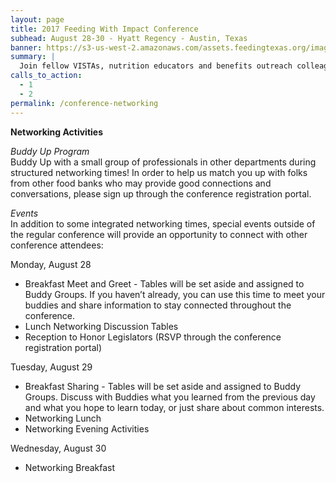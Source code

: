 ```yaml
---
layout: page
title: 2017 Feeding With Impact Conference
subhead: August 28-30 - Hyatt Regency - Austin, Texas
banner: https://s3-us-west-2.amazonaws.com/assets.feedingtexas.org/images/banners/banner-02.jpg
summary: |
  Join fellow VISTAs, nutrition educators and benefits outreach colleagues in Austin for the third annual “Feeding With Impact” Conference. 
calls_to_action:
  - 1
  - 2
permalink: /conference-networking
---
```

**Networking Activities**

*Buddy Up Program*     
Buddy Up with a small group of professionals in other departments during structured networking times! In order to help us match you up with folks from other food banks who may provide good connections and conversations, please sign up through the conference registration portal.

*Events*    
In addition to some integrated networking times, special events outside of the regular conference will provide an opportunity to connect with other conference attendees: 

Monday, August 28    
* Breakfast Meet and Greet - Tables will be set aside and assigned to Buddy Groups. If you haven’t already, you can use this time to meet your buddies and share information to stay connected throughout the conference.
* Lunch Networking Discussion Tables
* Reception to Honor Legislators (RSVP through the conference registration portal)

Tuesday, August 29    
* Breakfast Sharing - Tables will be set aside and assigned to Buddy Groups. Discuss with Buddies what you learned from the previous day and what you hope to learn today, or just share about common interests.
* Networking Lunch
* Networking Evening Activities

Wednesday, August 30     
* Networking Breakfast

